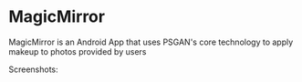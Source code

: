 # MagicMirror
MagicMirror is an Android App that uses PSGAN's core technology to apply makeup to photos provided by users

Screenshots:
